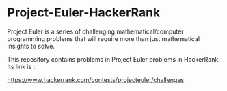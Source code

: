 # Project-Euler-HackerRank

Project Euler is a series of challenging mathematical/computer programming problems that will require more than just mathematical insights to solve.

This repository contains problems in Project Euler problems in HackerRank.
Its link is : 

https://www.hackerrank.com/contests/projecteuler/challenges

